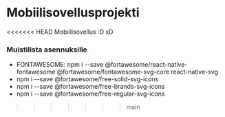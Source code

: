 # Mobiilisovellusprojekti
<<<<<<< HEAD
Mobiilisovellus
:D
xD


### Muistilista asennuksille

* FONTAWESOME: npm i --save @fortawesome/react-native-fontawesome @fortawesome/fontawesome-svg-core react-native-svg
* npm i --save @fortawesome/free-solid-svg-icons
* npm i --save @fortawesome/free-brands-svg-icons
* npm i --save @fortawesome/free-regular-svg-icons
>>>>>>> main
